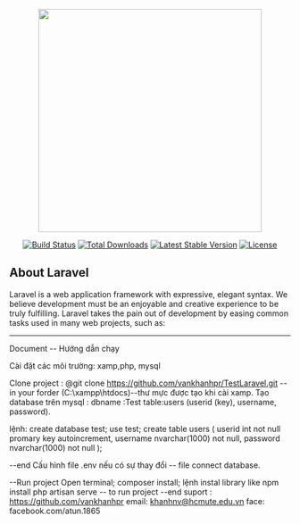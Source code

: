 <p align="center"><img src="https://res.cloudinary.com/dtfbvvkyp/image/upload/v1566331377/laravel-logolockup-cmyk-red.svg" width="400"></p>

<p align="center">
<a href="https://travis-ci.org/laravel/framework"><img src="https://travis-ci.org/laravel/framework.svg" alt="Build Status"></a>
<a href="https://packagist.org/packages/laravel/framework"><img src="https://poser.pugx.org/laravel/framework/d/total.svg" alt="Total Downloads"></a>
<a href="https://packagist.org/packages/laravel/framework"><img src="https://poser.pugx.org/laravel/framework/v/stable.svg" alt="Latest Stable Version"></a>
<a href="https://packagist.org/packages/laravel/framework"><img src="https://poser.pugx.org/laravel/framework/license.svg" alt="License"></a>
</p>

## About Laravel

Laravel is a web application framework with expressive, elegant syntax. We believe development must be an enjoyable and creative experience to be truly fulfilling. Laravel takes the pain out of development by easing common tasks used in many web projects, such as:

----------------------------------------------------------
Document 
-- Hướng dẫn chạy 

Cài đặt các môi trường: xamp,php, mysql

Clone project : @git clone https://github.com/vankhanhpr/TestLaravel.git -- in your forder (C:\xampp\htdocs)--thư mực được tạo khi cài xamp.
Tạo database trên mysql : dbname :Test table:users (userid (key), username, password).

lệnh:
create database test;
use test;
create table users (
    userid int not null promary key autoincrement,
    username nvarchar(1000) not null,
    password nvarchar(1000) not null 
 );
 
 --end 
 Cấu hình file .env nếu có sự thay đổi -- file connect database.
 
 --Run project
 Open terminal;
    composer install; lệnh instal library like npm install
    php artisan serve -- to run project
 --end
suport : https://github.com/vankhanhpr 
email: khanhnv@hcmute.edu.vn
face: facebook.com/atun.1865
